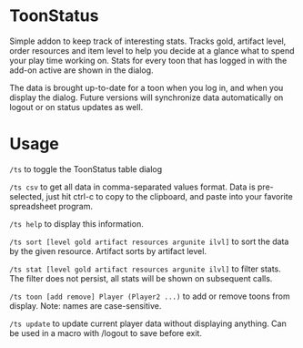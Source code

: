 # ToonStatus
Simple addon to keep track of interesting stats. Tracks gold, artifact level, order resources and item level to help you decide at a glance what to spend your play time working on. Stats for every toon that has logged in with the add-on active are shown 
in the dialog.

The data is brought up-to-date for a toon when you log in, and when you display the dialog. Future versions will synchronize data automatically on logout or on status updates as well.

# Usage
`/ts` to toggle the ToonStatus table dialog

`/ts csv` to get all data in comma-separated values format. Data is pre-selected, just hit ctrl-c to copy to the clipboard, and paste into your favorite spreadsheet program.

`/ts help` to display this information.

`/ts sort [level gold artifact resources argunite ilvl]` to sort the data by the given resource. Artifact sorts by
artifact level.

`/ts stat [level gold artifact resources argunite ilvl]` to filter stats. The filter does not persist, all stats will be shown on subsequent calls.

`/ts toon [add remove] Player (Player2 ...)` to add or remove toons from display. Note: names are case-sensitive.

`/ts update` to update current player data without displaying anything. Can be used in a macro with /logout to save before exit.
